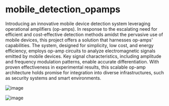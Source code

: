 # mobile_detection_opamps

Introducing an innovative mobile device detection system leveraging operational amplifiers (op-amps). In response to the escalating need for efficient and cost-effective detection methods amidst the pervasive use of mobile devices, this project offers a solution that harnesses op-amps' capabilities. The system, designed for simplicity, low cost, and energy efficiency, employs op-amp circuits to analyze electromagnetic signals emitted by mobile devices. Key signal characteristics, including amplitude and frequency modulation patterns, enable accurate differentiation. With proven effectiveness in experimental results, this scalable op-amp architecture holds promise for integration into diverse infrastructures, such as security systems and smart environments.

![image](https://github.com/ani171/mobile_detection_opamps/assets/97838595/7d9e8a7b-ced7-437a-adc8-e70d98d9c242)

![image](https://github.com/ani171/mobile_detection_opamps/assets/97838595/8821593d-7465-410e-ad4b-381d200025ab)
